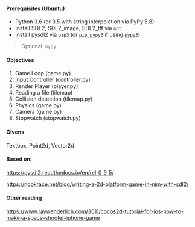 #### Prerequisites (Ubuntu)

* Python 3.6 (or 3.5 with string interpolation via PyPy 5.8)
* Install SDL2, SDL2_image, SDL2_ttf via `apt`
* Install pysdl2 via `pip3` (or `pip_pypy3` if using `pypy3`)

> Optional: `mypy`

#### Objectives 

1. Game Loop (game.py)
2. Input Controller (controller.py)
3. Render Player (player.py)
4. Reading a file (tilemap)
5. Collision detection (tilemap.py)
6. Physics (game.py)
7. Camera (game.py)
8. Stopwatch (stopwatch.py)

#### Givens

Textbox, Point2d, Vector2d


#### Based on:

https://pysdl2.readthedocs.io/en/rel_0_9_5/

https://hookrace.net/blog/writing-a-2d-platform-game-in-nim-with-sdl2/

#### Other reading

https://www.raywenderlich.com/3611/cocos2d-tutorial-for-ios-how-to-make-a-space-shooter-iphone-game
